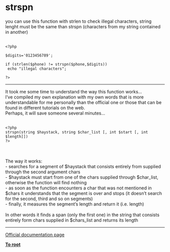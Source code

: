 # strspn



you can use this function with strlen to check illegal characters, string lenght must be the same than strspn (characters from my string contained in another)<br><br>

```
<?php

$digits='0123456789';

if (strlen($phone) != strspn($phone,$digits))
 echo "illegal characters";

?>
```
  

---

It took me some time to understand the way this function works&#x2026;<br>I&#x2019;ve compiled my own explanation with my own words that is more understandable for me personally than the official one or those that can be found in different tutorials on the web.<br>Perhaps, it will save someone several minutes&#x2026;<br><br>

```
<?php 
strspn(string $haystack, string $char_list [, int $start [, int $length]])
?>
```
<br><br>The way it works:<br> -   searches for a segment of $haystack that consists entirely from supplied through the second argument chars <br> -   $haystack must start from one of the chars supplied through $char_list, otherwise the function will find nothing<br> -   as soon as the function encounters a char that was not mentioned in $chars it understands that the segment is over and stops (it doesn&#x2019;t search for the second, third and so on segments)<br> -   finally, it measures the segment&#x2019;s length and return it (i.e. length)<br><br>In other words it finds a span (only the first one) in the string that consists entirely form chars supplied in $chars_list and returns its length  

---

[Official documentation page](https://www.php.net/manual/en/function.strspn.php)

**[To root](/README.md)**
